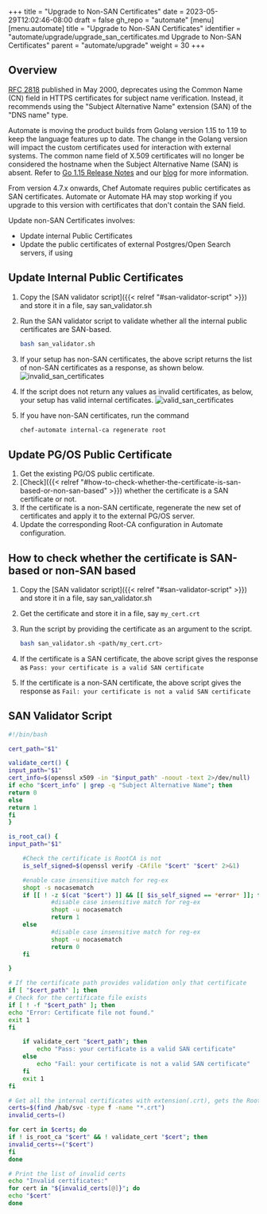 +++
title = "Upgrade to Non-SAN Certificates"
date = 2023-05-29T12:02:46-08:00
draft = false
gh_repo = "automate"
[menu]
  [menu.automate]
    title = "Upgrade to Non-SAN Certificates"
    identifier = "automate/upgrade/upgrade_san_certificates.md Upgrade to Non-SAN Certificates"
    parent = "automate/upgrade"
    weight = 30
+++

## Overview

[RFC 2818](https://datatracker.ietf.org/doc/html/rfc2818#section-3.1) published in May 2000, deprecates using the Common Name (CN) field in HTTPS certificates for subject name verification. Instead, it recommends using the "Subject Alternative Name" extension (SAN) of the "DNS name" type.

Automate is moving the product builds from Golang version 1.15 to 1.19 to keep the language features up to date. The change in the Golang version will impact the custom certificates used for interaction with external systems. The common name field of X.509 certificates will no longer be considered the hostname when the Subject Alternative Name (SAN) is absent. Refer to [Go 1.15 Release Notes](https://go.dev/doc/go1.15#commonname) and our [blog](https://www.chef.io/blog/upgrading-golang-version-in-the-early-june-23-automate-release) for more information.

From version 4.7.x onwards, Chef Automate requires public certificates as SAN certificates. Automate or Automate HA may stop working if you upgrade to this version with certificates that don't contain the SAN field.

Update non-SAN Certificates involves:

- Update internal Public Certificates
- Update the public certificates of external Postgres/Open Search servers, if using

## Update Internal Public Certificates

1. Copy the [SAN validator script]({{< relref "#san-validator-script" >}}) and store it in a file, say san_validator.sh
1. Run the SAN validator script to validate whether all the internal public certificates are SAN-based.

    ```sh
    bash san_validator.sh
    ```

1. If your setup has non-SAN certificates, the above script returns the list of non-SAN certificates as a response, as shown below.
   ![invalid_san_certificates](/images/automate/invalid_san_certificates.png)
1. If the script does not return any values as invalid certificates, as below, your setup has valid internal certificates.
   ![valid_san_certificates](/images/automate/valid_san_certificates.png)
1. If you have non-SAN certificates, run the command

    ```sh
    chef-automate internal-ca regenerate root
    ```

## Update PG/OS Public Certificate

1. Get the existing PG/OS public certificate.
1. [Check]({{< relref "#how-to-check-whether-the-certificate-is-san-based-or-non-san-based" >}}) whether the certificate is a SAN certificate or not.
1. If the certificate is a non-SAN certificate, regenerate the new set of certificates and apply it to the external PG/OS server.
1. Update the corresponding Root-CA configuration in Automate configuration.

## How to check whether the certificate is SAN-based or non-SAN based

1. Copy the [SAN validator script]({{< relref "#san-validator-script" >}}) and store it in a file, say san_validator.sh
1. Get the certificate and store it in a file, say `my_cert.crt`
1. Run the script by providing the certificate as an argument to the script.

    ```sh
    bash san_validator.sh <path/my_cert.crt>
    ```

1. If the certificate is a SAN certificate, the above script gives the response as `Pass: your certificate is a valid SAN certificate`
1. If the certificate is a non-SAN certificate, the above script gives the response as `Fail: your certificate is not a valid SAN certificate`

## SAN Validator Script

   ```sh
   #!/bin/bash

   cert_path="$1"

   validate_cert() {
   input_path="$1"
   cert_info=$(openssl x509 -in "$input_path" -noout -text 2>/dev/null)
   if echo "$cert_info" | grep -q "Subject Alternative Name"; then
   return 0
   else
   return 1
   fi
   }

   is_root_ca() {
   input_path="$1"

       #Check the certificate is RootCA is not
       is_self_signed=$(openssl verify -CAfile "$cert" "$cert" 2>&1)

       #enable case insensitive match for reg-ex
       shopt -s nocasematch
       if [[ ! -z $(cat "$cert") ]] && [[ $is_self_signed == *error* ]]; then
               #disable case insensitive match for reg-ex
               shopt -u nocasematch
               return 1
       else
               #disable case insensitive match for reg-ex
               shopt -u nocasematch
               return 0
       fi

   }

   # If the certificate path provides validation only that certificate
   if [ "$cert_path" ]; then
   # Check for the certificate file exists
   if [ ! -f "$cert_path" ]; then
   echo "Error: Certificate file not found."
   exit 1
   fi

       if validate_cert "$cert_path"; then
           echo "Pass: your certificate is a valid SAN certificate"
       else
           echo "Fail: your certificate is not a valid SAN certificate"
       fi
       exit 1
   fi

   # Get all the internal certificates with extension(.crt), gets the RootCA and public certificates
   certs=$(find /hab/svc -type f -name "*.crt")
   invalid_certs=()

   for cert in $certs; do
   if ! is_root_ca "$cert" && ! validate_cert "$cert"; then
   invalid_certs+=("$cert")
   fi
   done

   # Print the list of invalid certs
   echo "Invalid certificates:"
   for cert in "${invalid_certs[@]}"; do
   echo "$cert"
   done
   ```

